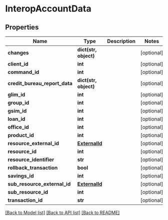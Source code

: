 # InteropAccountData

## Properties
Name | Type | Description | Notes
------------ | ------------- | ------------- | -------------
**changes** | **dict(str, object)** |  | [optional] 
**client_id** | **int** |  | [optional] 
**command_id** | **int** |  | [optional] 
**credit_bureau_report_data** | **dict(str, object)** |  | [optional] 
**glim_id** | **int** |  | [optional] 
**group_id** | **int** |  | [optional] 
**gsim_id** | **int** |  | [optional] 
**loan_id** | **int** |  | [optional] 
**office_id** | **int** |  | [optional] 
**product_id** | **int** |  | [optional] 
**resource_external_id** | [**ExternalId**](ExternalId.md) |  | [optional] 
**resource_id** | **int** |  | [optional] 
**resource_identifier** | **str** |  | [optional] 
**rollback_transaction** | **bool** |  | [optional] 
**savings_id** | **int** |  | [optional] 
**sub_resource_external_id** | [**ExternalId**](ExternalId.md) |  | [optional] 
**sub_resource_id** | **int** |  | [optional] 
**transaction_id** | **str** |  | [optional] 

[[Back to Model list]](../README.md#documentation-for-models) [[Back to API list]](../README.md#documentation-for-api-endpoints) [[Back to README]](../README.md)


